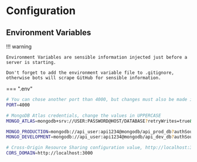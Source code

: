 # Configuration

## Environment Variables

!!! warning

    Environment Variables are sensible information injected just before a server is starting.

    Don't forget to add the environment variable file to .gitignore, otherwise bots will scrape GitHub for sensible information.

=== ".env"

```sh
# You can chose another port than 4000, but changes must also be made in the client .env file
PORT=4000

# MongoDB Atlas credentials, change the values in UPPERCASE
MONGO_ATLAS=mongodb+srv://USER:PASSWORD@HOST/DATABASE?retryWrites=true&w=majority

MONGO_PRODUCTION=mongodb://api_user:api1234@mongodb/api_prod_db?authSource=api_prod_db&readPreference=primary&appname=MongoDB%20Compass&ssl=false
MONGO_DEVELOPMENT=mongodb://api_user:api1234@mongodb/api_dev_db?authSource=api_dev_db&readPreference=primary&appname=MongoDB%20Compass&ssl=false

# Cross-Origin Resource Sharing configuration value, http://localhost:3000
CORS_DOMAIN=http://localhost:3000
```
